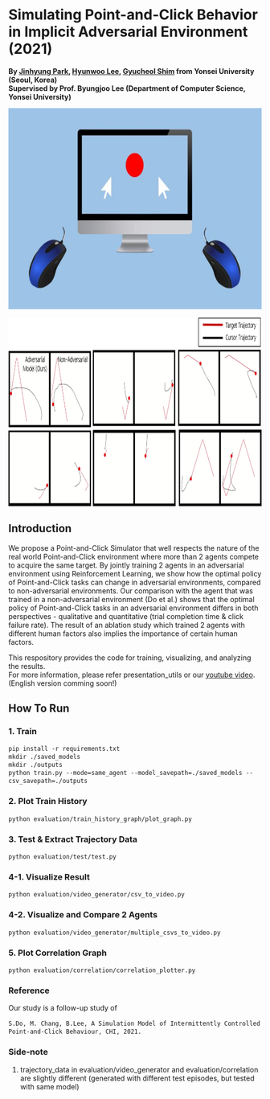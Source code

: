 # Simulating Point-and-Click Behavior in Implicit Adversarial Environment (2021)

**By <a href="http://github.com/jinhyung426/" target="_blank">Jinhyung Park</a>, <a href="https://github.com/Clap2rap" target="_blank">Hyunwoo Lee</a>, <a href="https://github.com/qwert92a" target="_blank">Gyucheol Shim</a> from Yonsei University (Seoul, Korea)**<br/>
**Supervised by Prof. Byungjoo Lee (Department of Computer Science, Yonsei University)**

<p align="center">
  <img width="650" height="400" src="https://github.com/SWCapstoneProject/Adversarial_PointAndClick/blob/main/misc/teaser.JPG">
</p>

<p align="center">
  <img width="850" height="375" src="https://github.com/SWCapstoneProject/Adversarial_PointAndClick/blob/main/misc/teaser2.png">
</p>

## Introduction
We propose a Point-and-Click Simulator that well respects the nature of the real world Point-and-Click environment where more than 2 agents compete to acquire the same target.
By jointly training 2 agents in an adversarial environment using Reinforcement Learning, we show how the optimal policy of Point-and-Click tasks can change in adversarial environments, compared to non-adversarial environments.
Our comparison with the agent that was trained in a non-adversarial environment (Do et al.) shows that the optimal policy of Point-and-Click tasks in an adversarial environment 
differs in both perspectives - qualitative and quantitative (trial completion time & click failure rate).
The result of an ablation study which trained 2 agents with different human factors also implies the importance of certain human factors.<br/> 

This respository provides the code for training, visualizing, and analyzing the results.<br/>
For more information, please refer presentation_utils or our <a href="https://www.youtube.com/watch?v=DLQu1RDsS6w&t=140s" target="_blank">youtube video</a>. (English version comming soon!) <br/>

## How To Run
### 1. Train
    pip install -r requirements.txt
    mkdir ./saved_models
    mkdir ./outputs
    python train.py --mode=same_agent --model_savepath=./saved_models --csv_savepath=./outputs

### 2. Plot Train History
    python evaluation/train_history_graph/plot_graph.py

### 3. Test & Extract Trajectory Data
    python evaluation/test/test.py

### 4-1. Visualize Result
    python evaluation/video_generator/csv_to_video.py

### 4-2. Visualize and Compare 2 Agents
    python evaluation/video_generator/multiple_csvs_to_video.py

### 5. Plot Correlation Graph
    python evaluation/correlation/correlation_plotter.py

### Reference
   Our study is a follow-up study of 

    S.Do, M. Chang, B.Lee, A Simulation Model of Intermittently Controlled Point-and-Click Behaviour, CHI, 2021.


### Side-note
  1. trajectory_data in evaluation/video_generator and evaluation/correlation are slightly different (generated with different test episodes, but tested with same model)

